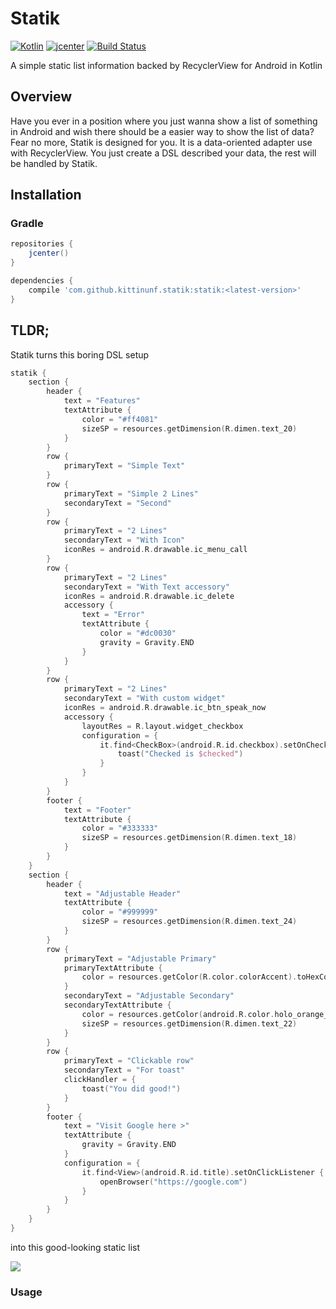 # Statik

[![Kotlin](https://img.shields.io/badge/Kotlin-1.2.21-blue.svg)](http://kotlinlang.org)
[![jcenter](https://api.bintray.com/packages/kittinunf/maven/Statik/images/download.svg)](https://bintray.com/kittinunf/maven/Statik/_latestVersion)
[![Build Status](https://travis-ci.org/kittinunf/Statik.svg?branch=master)](https://travis-ci.org/kittinunf/Statik)

A simple static list information backed by RecyclerView for Android in Kotlin

## Overview

Have you ever in a position where you just wanna show a list of something in Android and wish there should be a easier way to show the list of data?
Fear no more, Statik is designed for you. It is a data-oriented adapter use with RecyclerView. You just create a DSL described your data, the rest will be handled by Statik.

## Installation

### Gradle

``` Groovy
repositories {
    jcenter()
}

dependencies {
    compile 'com.github.kittinunf.statik:statik:<latest-version>'
}
```

## TLDR;

Statik turns this boring DSL setup

``` Kotlin
statik {
    section {
        header {
            text = "Features"
            textAttribute {
                color = "#ff4081"
                sizeSP = resources.getDimension(R.dimen.text_20)
            }
        }
        row {
            primaryText = "Simple Text"
        }
        row {
            primaryText = "Simple 2 Lines"
            secondaryText = "Second"
        }
        row {
            primaryText = "2 Lines"
            secondaryText = "With Icon"
            iconRes = android.R.drawable.ic_menu_call
        }
        row {
            primaryText = "2 Lines"
            secondaryText = "With Text accessory"
            iconRes = android.R.drawable.ic_delete
            accessory {
                text = "Error"
                textAttribute {
                    color = "#dc0030"
                    gravity = Gravity.END
                }
            }
        }
        row {
            primaryText = "2 Lines"
            secondaryText = "With custom widget"
            iconRes = android.R.drawable.ic_btn_speak_now
            accessory {
                layoutRes = R.layout.widget_checkbox
                configuration = {
                    it.find<CheckBox>(android.R.id.checkbox).setOnCheckedChangeListener { _, checked ->
                        toast("Checked is $checked")
                    }
                }
            }
        }
        footer {
            text = "Footer"
            textAttribute {
                color = "#333333"
                sizeSP = resources.getDimension(R.dimen.text_18)
            }
        }
    }
    section {
        header {
            text = "Adjustable Header"
            textAttribute {
                color = "#999999"
                sizeSP = resources.getDimension(R.dimen.text_24)
            }
        }
        row {
            primaryText = "Adjustable Primary"
            primaryTextAttribute {
                color = resources.getColor(R.color.colorAccent).toHexColor()
            }
            secondaryText = "Adjustable Secondary"
            secondaryTextAttribute {
                color = resources.getColor(android.R.color.holo_orange_dark).toHexColor()
                sizeSP = resources.getDimension(R.dimen.text_22)
            }
        }
        row {
            primaryText = "Clickable row"
            secondaryText = "For toast"
            clickHandler = {
                toast("You did good!")
            }
        }
        footer {
            text = "Visit Google here >"
            textAttribute {
                gravity = Gravity.END
            }
            configuration = {
                it.find<View>(android.R.id.title).setOnClickListener {
                    openBrowser("https://google.com")
                }
            }
        }
    }
}
```

into this good-looking static list

![](docs/screenshots/features.png)

### Usage

<TBD>
